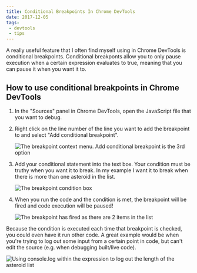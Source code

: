 ```yaml
---
title: Conditional Breakpoints In Chrome DevTools
date: 2017-12-05
tags:
 - devtools
 - tips
---
```

A really useful feature that I often find myself using in Chrome DevTools is conditional breakpoints. Conditional breakponts allow you to only pause execution when a certain expression evaluates to true, meaning that you can pause it when you want it to.

<!-- more -->

## How to use conditional breakpoints in Chrome DevTools

1. In the "Sources" panel in Chrome DevTools, open the JavaScript file that you want to debug.

2. Right click on the line number of the line you want to add the breakpoint to and select "Add conditional breakpoint".

    ![The breakpoint context menu. Add conditional breakpoint is the 3rd option](breakpoint-context-menu.png)

3. Add your conditional statement into the text box. Your condition must be truthy when you want it to break. In my example I want it to break when there is more than one asteroid in the list.

    ![The breakpoint condition box](breakpoint-condition.png)

4. When you run the code and the condition is met, the breakpoint will be fired and code execution will be paused!

    ![The breakpoint has fired as there are 2 items in the list](breakpoint-fired.png)

Because the condition is executed each time that breakpoint is checked, you could even have it run other code. A great example would be when you're trying to log out some input from a certain point in code, but can't edit the source (e.g. when debugging built/live code).

![Using console.log within the expression to log out the length of the asteroid list](breakpoint-console-log.png)
